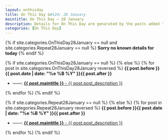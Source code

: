 ```yaml
---
layout: onthisday
title: On This Day &#124; 28 January
maintitle: On This Day — 28 January
description: Details for On This Day are genarated by the posts added to the website so the content is subject to changes/updates over time.
categories: [On This Day]
---
```


{% if site.categories.OnThisDay28January == null and site.categories.Repeat28January == null %}
<strong>Sorry no known details for today</strong>
{% endif %}

{% if site.categories.OnThisDay28January == null %}
{% else %}
{% for post in site.categories.OnThisDay28January reversed %}
<strong>{{ post.before }}{{ post.date | date: "%e %B %Y" }}{{ post.after }}</strong>
<ul>
<li> ——: <a class="{{ post.class }}" href="{{ post.url }}"><strong>{{ post.maintitle }}</strong> - {{ post.post_description }}</a></li>
</ul>
{% endfor %}
{% endif %}

{% if site.categories.Repeat28January == null %}
{% else %}
{% for post in site.categories.Repeat28January reversed %}
<strong>{{ post.before }}{{ post.date | date: "%e %B %Y" }}{{ post.after }}</strong>
<ul>
<li> ——: <a class="{{ post.class }}" href="{{ post.url }}"><strong>{{ post.maintitle }}</strong> - {{ post.post_description }}</a></li>
</ul>
{% endfor %}
{% endif %}

